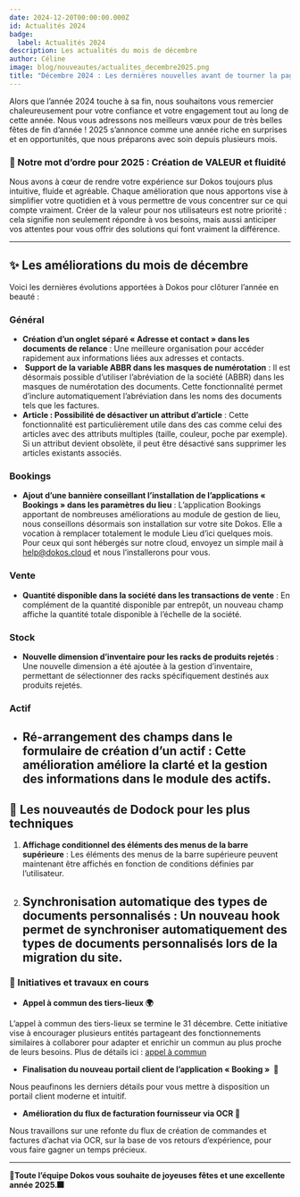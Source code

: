 ```yaml
---
date: 2024-12-20T00:00:00.000Z
id: Actualités 2024
badge:
  label: Actualités 2024
description: Les actualités du mois de décembre
author: Céline
image: blog/nouveautes/actualites_decembre2025.png
title: "Décembre 2024 : Les dernières nouvelles avant de tourner la page vers 2025."
---
```


Alors que l’année 2024 touche à sa fin, nous souhaitons vous remercier chaleureusement pour votre confiance et votre engagement tout au long de cette année. Nous vous adressons nos meilleurs vœux pour de très belles fêtes de fin d’année ! 2025 s’annonce comme une année riche en surprises et en opportunités, que nous préparons avec soin depuis plusieurs mois.

### **🎯 Notre mot d’ordre pour 2025 : Création de VALEUR et fluidité**

Nous avons à cœur de rendre votre expérience sur Dokos toujours plus intuitive, fluide et agréable. Chaque amélioration que nous apportons vise à simplifier votre quotidien et à vous permettre de vous concentrer sur ce qui compte vraiment. Créer de la valeur pour nos utilisateurs est notre priorité : cela signifie non seulement répondre à vos besoins, mais aussi anticiper vos attentes pour vous offrir des solutions qui font vraiment la différence.

---

## **✨ Les améliorations du mois de décembre**

Voici les dernières évolutions apportées à Dokos pour clôturer l’année en beauté :

### **Général**

- **Création d’un onglet séparé « Adresse et contact » dans les documents de relance** : Une meilleure organisation pour accéder rapidement aux informations liées aux adresses et contacts.
-  **Support de la variable ABBR dans les masques de numérotation** : Il est désormais possible d’utiliser l’abréviation de la société (ABBR) dans les masques de numérotation des documents. Cette fonctionnalité permet d’inclure automatiquement l’abréviation dans les noms des documents tels que les factures.
- **Article : Possibilité de désactiver un attribut d’article** : Cette fonctionnalité est particulièrement utile dans des cas comme celui des articles avec des attributs multiples (taille, couleur, poche par exemple). Si un attribut devient obsolète, il peut être désactivé sans supprimer les articles existants associés.

### **Bookings**

- **Ajout d’une bannière conseillant l’installation de l’applications « Bookings » dans les paramètres du lieu** : L’application Bookings apportant de nombreuses améliorations au module de gestion de lieu, nous conseillons désormais son installation sur votre site Dokos. Elle a vocation à remplacer totalement le module Lieu d’ici quelques mois. Pour ceux qui sont hébergés sur notre cloud, envoyez un simple mail à <help@dokos.cloud> et nous l’installerons pour vous.

### **Vente**

- **Quantité disponible dans la société dans les transactions de vente** : En complément de la quantité disponible par entrepôt, un nouveau champ affiche la quantité totale disponible à l’échelle de la société. 

### **Stock**

- **Nouvelle dimension d’inventaire pour les racks de produits rejetés** : Une nouvelle dimension a été ajoutée à la gestion d’inventaire, permettant de sélectionner des racks spécifiquement destinés aux produits rejetés.

### **Actif**

- **Ré-arrangement des champs dans le formulaire de création d’un actif** : Cette amélioration améliore la clarté et la gestion des informations dans le module des actifs.
  ---

## **🚀 Les nouveautés de Dodock pour les plus techniques** 

1. **Affichage conditionnel des éléments des menus de la barre supérieure** : Les éléments des menus de la barre supérieure peuvent maintenant être affichés en fonction de conditions définies par l’utilisateur.
2. **Synchronisation automatique des types de documents personnalisés** : Un nouveau hook permet de synchroniser automatiquement des types de documents personnalisés lors de la migration du site. 
   ---

### **🌟 Initiatives et travaux en cours**

- **Appel à commun des tiers-lieux 🌍**

L’appel à commun des tiers-lieux se termine le 31 décembre. Cette initiative vise à encourager plusieurs entités partageant des fonctionnements similaires à collaborer pour adapter et enrichir un commun au plus proche de leurs besoins. Plus de détails ici : [appel à commun](https://lescommuns.tiers-lieux.org/#les-communs)[](https://lescommuns.tiers-lieux.org/#les-communs%C2%A0)

- **Finalisation du nouveau portail client de l’application « Booking »  📅**

Nous peaufinons les derniers détails pour vous mettre à disposition un portail client moderne et intuitif.

- **Amélioration du flux de facturation fournisseur via OCR 🤖**

Nous travaillons sur une refonte du flux de création de commandes et factures d’achat via OCR, sur la base de vos retours d’expérience, pour vous faire gagner un temps précieux.

---

**🎄Toute l’équipe Dokos vous souhaite de joyeuses fêtes et une excellente année 2025.🎆**
